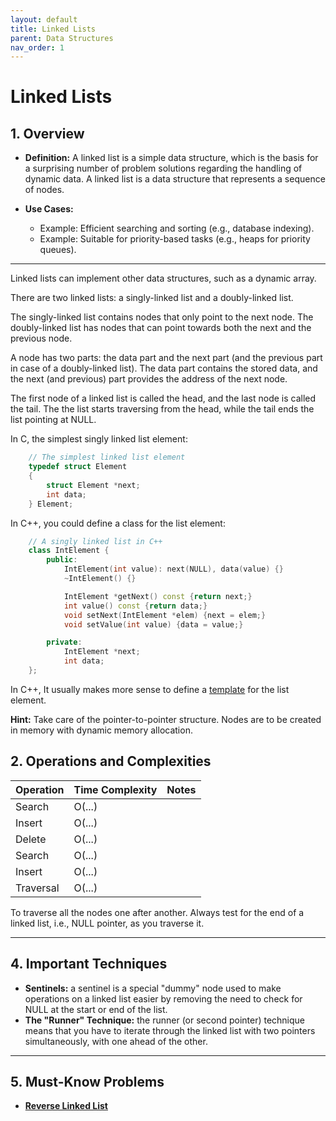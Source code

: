 ```yaml
---
layout: default
title: Linked Lists
parent: Data Structures
nav_order: 1
---
```


# Linked Lists

## **1. Overview**

* **Definition:** A linked list is a simple data structure, which is the basis for a surprising number of problem solutions regarding the handling of dynamic data. A linked list is a data structure that represents a sequence of nodes.

* **Use Cases:**
  * Example: Efficient searching and sorting (e.g., database indexing).
  * Example: Suitable for priority-based tasks (e.g., heaps for priority queues).

---

<!-- Focus: Reversals, detecting cycles, and merging sorted lists. -->

Linked lists can implement other data structures, such as a dynamic array.

There are two linked lists: a singly-linked list and a doubly-linked list.

The singly-linked list contains nodes that only point to the next node. The doubly-linked list has nodes that can point towards both the next and the previous node.

A node has two parts: the data part and the next part (and the previous part in case of a doubly-linked list). The data part contains the stored data, and the next (and previous) part provides the address of the next node.

The first node of a linked list is called the head, and the last node is called the tail. The the list starts traversing from the head, while the tail ends the list pointing at NULL. 

In C, the simplest singly linked list element:

```c
    // The simplest linked list element
    typedef struct Element
    {
        struct Element *next;
        int data;
    } Element;
```

In C++, you could define a class for the list element:

```cpp
    // A singly linked list in C++
    class IntElement {
        public:
            IntElement(int value): next(NULL), data(value) {}
            ~IntElement() {}

            IntElement *getNext() const {return next;}
            int value() const {return data;}
            void setNext(IntElement *elem) {next = elem;}
            void setValue(int value) {data = value;}

        private:
            IntElement *next;
            int data;
    };
```

In C++, It usually makes more sense to define a [template](https://www.geeksforgeeks.org/templates-cpp/) for the list element.

**Hint:** Take care of the pointer-to-pointer structure. Nodes are to be created in memory with dynamic memory allocation.

## **2. Operations and Complexities**

| Operation      | Time Complexity | Notes                                      |
|----------------|-----------------|--------------------------------------------|
| Search         | O(...)          |                                            |
| Insert         | O(...)          |                                            |
| Delete         | O(...)          |                                            |
| Search         | O(...)          |                                            |
| Insert         | O(...)          |                                            |
| Traversal      | O(...)          |                                            |

To traverse all the nodes one after another. Always test for the end of a linked list, i.e., NULL pointer, as you traverse it.

---

## **4. Important Techniques**

* **Sentinels:** a sentinel is a special "dummy" node used to make operations on a linked list easier by removing the need to check for NULL at the start or end of the list.
* **The "Runner" Technique:** the runner (or second pointer) technique means that you have to iterate through the linked list with two pointers simultaneously, with one ahead of the other.

---

## **5. Must-Know Problems**

* **[Reverse Linked List](https://leetcode.com/problems/reverse-linked-list/description/)**
<!-- * Check if a linked list is acyclic -->
